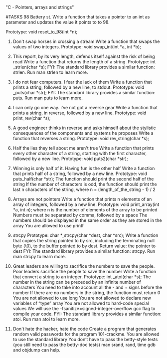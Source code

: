 "C - Pointers, arrays and strings"

#TASKS
98 Battery st.
Write a function that takes a pointer to an int as parameter and updates the value it points to to 98.

Prototype: void reset_to_98(int *n);

1. Don't swap horses in crossing a stream
   Write a function that swaps the values of two integers.
   Prototype: void swap_int(int *a, int *b);

2. This report, by its very length, defends itself against the risk of being read
   Write a function that returns the length of a string.
   Prototype: int _strlen(char *s); FYI: The standard library provides a similar function: strlen. Run man strlen to learn more.

3. I do not fear computers. I fear the lack of them
   Write a function that prints a string, followed by a new line, to stdout.
   Prototype: void _puts(char *str); FYI: The standard library provides a similar function: puts. Run man puts to learn more.

4. I can only go one way. I've not got a reverse gear
   Write a function that prints a string, in reverse, followed by a new line.
   Prototype: void print_rev(char *s);

5. A good engineer thinks in reverse and asks himself about the stylistic consequences of the components and systems he proposes
   Write a function that reverses a string.
   Prototype: void rev_string(char *s);

6. Half the lies they tell about me aren't true
   Write a function that prints every other character of a string, starting with the first character, followed by a new line.
  Prototype: void puts2(char *str);

7. Winning is only half of it. Having fun is the other half
   Write a function that prints half of a string, followed by a new line.
   Prototype: void puts_half(char *str); The function should print the second half of the string If the number of characters is odd, the function should print the last n characters of the string, where n = (length_of_the_string - 1) / 2

8. Arrays are not pointers
   Write a function that prints n elements of an array of integers, followed by a new line.
   Prototype: void print_array(int *a, int n); where n is the number of elements of the array to be printed Numbers must be separated by comma, followed by a space The numbers should be displayed in the same order as they are stored in the array You are allowed to use printf

6. strcpy
   Prototype: char *_strcpy(char *dest, char *src); Write a function that copies the string pointed to by src, including the terminating null byte (\0), to the buffer pointed to by dest.
   Return value: the pointer to dest FYI: The standard library provides a similar function: strcpy. Run man strcpy to learn more.

10. Great leaders are willing to sacrifice the numbers to save the people. Poor leaders sacrifice the people to save the number Write a function that convert a string to an integer.
    Prototype: int _atoi(char *s); The number in the string can be preceded by an infinite number of characters You need to take into account all the - and + signs before the number If there are no numbers in the string, the function must return 0 You are not allowed to use long You are not allowed to declare new variables of “type” array You are not allowed to hard-code special values We will use the -fsanitize=signed-integer-overflow gcc flag to compile your code. FYI: The standard library provides a similar function: atoi. Run man atoi to learn more.

11. Don't hate the hacker, hate the code
    Create a program that generates random valid passwords for the program 101-crackme.
     You are allowed to use the standard library You don’t have to pass the betty-style tests (you still need to pass the betty-doc tests) man srand, rand, time gdb and objdump can help.
